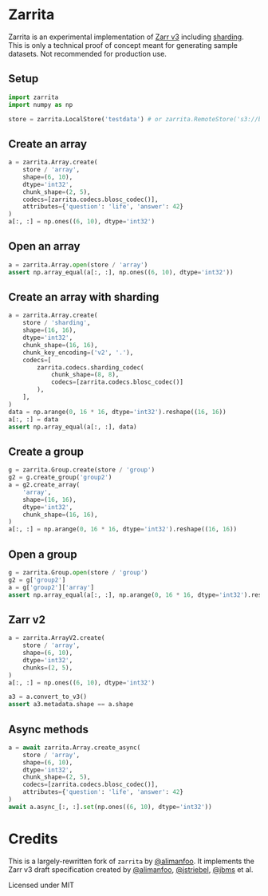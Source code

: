 # Zarrita

Zarrita is an experimental implementation of [Zarr v3](https://zarr-specs.readthedocs.io/en/latest/v3/core/v3.0.html) including [sharding](https://zarr.dev/zeps/draft/ZEP0002.html). This is only a technical proof of concept meant for generating sample datasets. Not recommended for production use.

## Setup

```python
import zarrita
import numpy as np

store = zarrita.LocalStore('testdata') # or zarrita.RemoteStore('s3://bucket/test')
```

## Create an array

```python
a = zarrita.Array.create(
    store / 'array',
    shape=(6, 10),
    dtype='int32',
    chunk_shape=(2, 5),
    codecs=[zarrita.codecs.blosc_codec()],
    attributes={'question': 'life', 'answer': 42}
)
a[:, :] = np.ones((6, 10), dtype='int32')
```

## Open an array

```python
a = zarrita.Array.open(store / 'array')
assert np.array_equal(a[:, :], np.ones((6, 10), dtype='int32'))
```

## Create an array with sharding

```python
a = zarrita.Array.create(
    store / 'sharding',
    shape=(16, 16),
    dtype='int32',
    chunk_shape=(16, 16),
    chunk_key_encoding=('v2', '.'),
    codecs=[
        zarrita.codecs.sharding_codec(
            chunk_shape=(8, 8),
            codecs=[zarrita.codecs.blosc_codec()]
        ),
    ],
)
data = np.arange(0, 16 * 16, dtype='int32').reshape((16, 16))
a[:, :] = data
assert np.array_equal(a[:, :], data)
```

## Create a group

```python
g = zarrita.Group.create(store / 'group')
g2 = g.create_group('group2')
a = g2.create_array(
    'array',
    shape=(16, 16),
    dtype='int32',
    chunk_shape=(16, 16),
)
a[:, :] = np.arange(0, 16 * 16, dtype='int32').reshape((16, 16))
```

## Open a group

```python
g = zarrita.Group.open(store / 'group')
g2 = g['group2']
a = g['group2']['array']
assert np.array_equal(a[:, :], np.arange(0, 16 * 16, dtype='int32').reshape((16, 16)))
```

## Zarr v2

```python
a = zarrita.ArrayV2.create(
    store / 'array',
    shape=(6, 10),
    dtype='int32',
    chunks=(2, 5),
)
a[:, :] = np.ones((6, 10), dtype='int32')

a3 = a.convert_to_v3()
assert a3.metadata.shape == a.shape
```

## Async methods

```python
a = await zarrita.Array.create_async(
    store / 'array',
    shape=(6, 10),
    dtype='int32',
    chunk_shape=(2, 5),
    codecs=[zarrita.codecs.blosc_codec()],
    attributes={'question': 'life', 'answer': 42}
)
await a.async_[:, :].set(np.ones((6, 10), dtype='int32'))
```

# Credits

This is a largely-rewritten fork of `zarrita` by [@alimanfoo](https://github.com/alimanfoo). It implements the Zarr v3 draft specification created by [@alimanfoo](https://github.com/alimanfoo), [@jstriebel](https://github.com/jstriebel), [@jbms](https://github.com/jbms) et al.

Licensed under MIT

